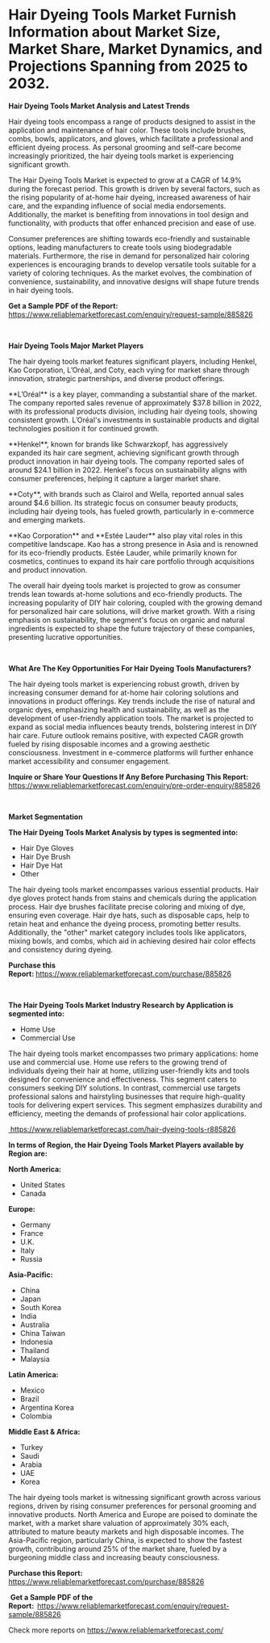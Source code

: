 <p><h1>Hair Dyeing Tools Market Furnish Information about Market Size, Market Share, Market Dynamics, and Projections Spanning from 2025 to 2032.</h1></p><p><strong>Hair Dyeing Tools Market Analysis and Latest Trends</strong></p>
<p><p>Hair dyeing tools encompass a range of products designed to assist in the application and maintenance of hair color. These tools include brushes, combs, bowls, applicators, and gloves, which facilitate a professional and efficient dyeing process. As personal grooming and self-care become increasingly prioritized, the hair dyeing tools market is experiencing significant growth.</p><p>The Hair Dyeing Tools Market is expected to grow at a CAGR of 14.9% during the forecast period. This growth is driven by several factors, such as the rising popularity of at-home hair dyeing, increased awareness of hair care, and the expanding influence of social media endorsements. Additionally, the market is benefiting from innovations in tool design and functionality, with products that offer enhanced precision and ease of use.</p><p>Consumer preferences are shifting towards eco-friendly and sustainable options, leading manufacturers to create tools using biodegradable materials. Furthermore, the rise in demand for personalized hair coloring experiences is encouraging brands to develop versatile tools suitable for a variety of coloring techniques. As the market evolves, the combination of convenience, sustainability, and innovative designs will shape future trends in hair dyeing tools.</p></p>
<p><strong>Get a Sample PDF of the Report:&nbsp;</strong> <a href="https://www.reliablemarketforecast.com/enquiry/request-sample/885826?utm_campaign=2195&utm_medium=2&utm_source=Github&utm_content=ia&utm_term=08022025&utm_id=hair-dyeing-tools">https://www.reliablemarketforecast.com/enquiry/request-sample/885826</a></p>
<p>&nbsp;</p>
<p><strong>Hair Dyeing Tools Major Market Players</strong></p>
<p><p>The hair dyeing tools market features significant players, including Henkel, Kao Corporation, L’Oréal, and Coty, each vying for market share through innovation, strategic partnerships, and diverse product offerings. </p><p>**L’Oréal** is a key player, commanding a substantial share of the market. The company reported sales revenue of approximately $37.8 billion in 2022, with its professional products division, including hair dyeing tools, showing consistent growth. L’Oréal's investments in sustainable products and digital technologies position it for continued growth.</p><p>**Henkel**, known for brands like Schwarzkopf, has aggressively expanded its hair care segment, achieving significant growth through product innovation in hair dyeing tools. The company reported sales of around $24.1 billion in 2022. Henkel's focus on sustainability aligns with consumer preferences, helping it capture a larger market share.</p><p>**Coty**, with brands such as Clairol and Wella, reported annual sales around $4.6 billion. Its strategic focus on consumer beauty products, including hair dyeing tools, has fueled growth, particularly in e-commerce and emerging markets.</p><p>**Kao Corporation** and **Estée Lauder** also play vital roles in this competitive landscape. Kao has a strong presence in Asia and is renowned for its eco-friendly products. Estée Lauder, while primarily known for cosmetics, continues to expand its hair care portfolio through acquisitions and product innovation.</p><p>The overall hair dyeing tools market is projected to grow as consumer trends lean towards at-home solutions and eco-friendly products. The increasing popularity of DIY hair coloring, coupled with the growing demand for personalized hair care solutions, will drive market growth. With a rising emphasis on sustainability, the segment's focus on organic and natural ingredients is expected to shape the future trajectory of these companies, presenting lucrative opportunities.</p></p>
<p>&nbsp;</p>
<p><strong>What Are The Key Opportunities For Hair Dyeing Tools Manufacturers?</strong></p>
<p><p>The hair dyeing tools market is experiencing robust growth, driven by increasing consumer demand for at-home hair coloring solutions and innovations in product offerings. Key trends include the rise of natural and organic dyes, emphasizing health and sustainability, as well as the development of user-friendly application tools. The market is projected to expand as social media influences beauty trends, bolstering interest in DIY hair care. Future outlook remains positive, with expected CAGR growth fueled by rising disposable incomes and a growing aesthetic consciousness. Investment in e-commerce platforms will further enhance market accessibility and consumer engagement.</p></p>
<p><strong>Inquire or Share Your Questions If Any Before Purchasing This Report:</strong> <a href="https://www.reliablemarketforecast.com/enquiry/pre-order-enquiry/885826?utm_campaign=2195&utm_medium=2&utm_source=Github&utm_content=ia&utm_term=08022025&utm_id=hair-dyeing-tools">https://www.reliablemarketforecast.com/enquiry/pre-order-enquiry/885826</a></p>
<p>&nbsp;</p>
<p><strong>Market Segmentation</strong></p>
<p><strong>The Hair Dyeing Tools Market Analysis by types is segmented into:</strong></p>
<p><ul><li>Hair Dye Gloves</li><li>Hair Dye Brush</li><li>Hair Dye Hat</li><li>Other</li></ul></p>
<p><p>The hair dyeing tools market encompasses various essential products. Hair dye gloves protect hands from stains and chemicals during the application process. Hair dye brushes facilitate precise coloring and mixing of dye, ensuring even coverage. Hair dye hats, such as disposable caps, help to retain heat and enhance the dyeing process, promoting better results. Additionally, the "other" market category includes tools like applicators, mixing bowls, and combs, which aid in achieving desired hair color effects and consistency during dyeing.</p></p>
<p><strong>Purchase this Report:&nbsp;</strong><a href="https://www.reliablemarketforecast.com/purchase/885826?utm_campaign=2195&utm_medium=2&utm_source=Github&utm_content=ia&utm_term=08022025&utm_id=hair-dyeing-tools">https://www.reliablemarketforecast.com/purchase/885826</a></p>
<p>&nbsp;</p>
<p><strong>The Hair Dyeing Tools Market Industry Research by Application is segmented into:</strong></p>
<p><ul><li>Home Use</li><li>Commercial Use</li></ul></p>
<p><p>The hair dyeing tools market encompasses two primary applications: home use and commercial use. Home use refers to the growing trend of individuals dyeing their hair at home, utilizing user-friendly kits and tools designed for convenience and effectiveness. This segment caters to consumers seeking DIY solutions. In contrast, commercial use targets professional salons and hairstyling businesses that require high-quality tools for delivering expert services. This segment emphasizes durability and efficiency, meeting the demands of professional hair color applications.</p></p>
<p><a href="https://www.reliablemarketforecast.com/hair-dyeing-tools-r885826?utm_campaign=2195&utm_medium=2&utm_source=Github&utm_content=ia&utm_term=08022025&utm_id=hair-dyeing-tools">&nbsp;https://www.reliablemarketforecast.com/hair-dyeing-tools-r885826</a></p>
<p><strong>In terms of Region, the Hair Dyeing Tools Market Players available by Region are:</strong></p>
<p>
    <p> <strong> North America: </strong>
        <ul>
            <li>United States</li>
            <li>Canada</li>
        </ul>
        </p> 
    <p> <strong> Europe: </strong>
        <ul>
            <li>Germany</li>
            <li>France</li>
            <li>U.K.</li>
            <li>Italy</li>
            <li>Russia</li>
        </ul>
        </p> 
    <p> <strong> Asia-Pacific: </strong>
        <ul>
            <li>China</li>
            <li>Japan</li>
            <li>South Korea</li>
            <li>India</li>
            <li>Australia</li>
            <li>China Taiwan</li>
            <li>Indonesia</li>
            <li>Thailand</li>
            <li>Malaysia</li>
        </ul>
        </p> 
    <p> <strong> Latin America: </strong>
        <ul>
            <li>Mexico</li>
            <li>Brazil</li>
            <li>Argentina Korea</li>
            <li>Colombia</li>
        </ul>
        </p> 
    <p> <strong> Middle East & Africa: </strong>
        <ul>
            <li>Turkey</li>
            <li>Saudi</li>
            <li>Arabia</li>
            <li>UAE</li>
            <li>Korea</li>
        </ul>
    </p>
    </p>
<p><p>The hair dyeing tools market is witnessing significant growth across various regions, driven by rising consumer preferences for personal grooming and innovative products. North America and Europe are poised to dominate the market, with a market share valuation of approximately 30% each, attributed to mature beauty markets and high disposable incomes. The Asia-Pacific region, particularly China, is expected to show the fastest growth, contributing around 25% of the market share, fueled by a burgeoning middle class and increasing beauty consciousness.</p></p>
<p><strong>Purchase this Report: </strong><a href="https://www.reliablemarketforecast.com/purchase/885826?utm_campaign=2195&utm_medium=2&utm_source=Github&utm_content=ia&utm_term=08022025&utm_id=hair-dyeing-tools">https://www.reliablemarketforecast.com/purchase/885826</a></p>
<p>&nbsp;<strong>Get a Sample PDF of the Report:&nbsp;&nbsp;</strong><a href="https://www.reliablemarketforecast.com/enquiry/request-sample/885826?utm_campaign=2195&utm_medium=2&utm_source=Github&utm_content=ia&utm_term=08022025&utm_id=hair-dyeing-tools">https://www.reliablemarketforecast.com/enquiry/request-sample/885826</a></p>
<p><strong></strong></p>
<p>Check more reports on <a href="https://www.reliablemarketforecast.com/?utm_campaign=2195&utm_medium=2&utm_source=Github&utm_content=ia&utm_term=08022025&utm_id=hair-dyeing-tools">https://www.reliablemarketforecast.com/</a></p>